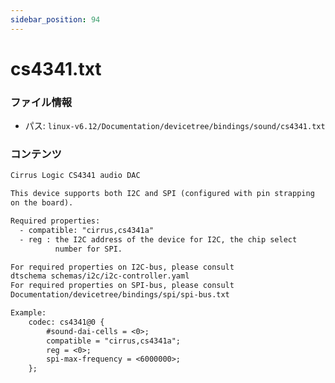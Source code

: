 ```yaml
---
sidebar_position: 94
---
```

# cs4341.txt

### ファイル情報

- パス: `linux-v6.12/Documentation/devicetree/bindings/sound/cs4341.txt`

### コンテンツ

```txt
Cirrus Logic CS4341 audio DAC

This device supports both I2C and SPI (configured with pin strapping
on the board).

Required properties:
  - compatible: "cirrus,cs4341a"
  - reg : the I2C address of the device for I2C, the chip select
          number for SPI.

For required properties on I2C-bus, please consult
dtschema schemas/i2c/i2c-controller.yaml
For required properties on SPI-bus, please consult
Documentation/devicetree/bindings/spi/spi-bus.txt

Example:
	codec: cs4341@0 {
		#sound-dai-cells = <0>;
		compatible = "cirrus,cs4341a";
		reg = <0>;
		spi-max-frequency = <6000000>;
	};

```
